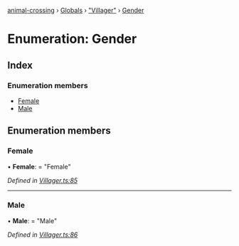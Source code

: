 [animal-crossing](../README.md) › [Globals](../globals.md) › ["Villager"](../modules/_villager_.md) › [Gender](_villager_.gender.md)

# Enumeration: Gender

## Index

### Enumeration members

* [Female](_villager_.gender.md#female)
* [Male](_villager_.gender.md#male)

## Enumeration members

###  Female

• **Female**: = "Female"

*Defined in [Villager.ts:85](https://github.com/Norviah/animal-crossing/blob/e8c2f7d/module/types/Villager.ts#L85)*

___

###  Male

• **Male**: = "Male"

*Defined in [Villager.ts:86](https://github.com/Norviah/animal-crossing/blob/e8c2f7d/module/types/Villager.ts#L86)*

